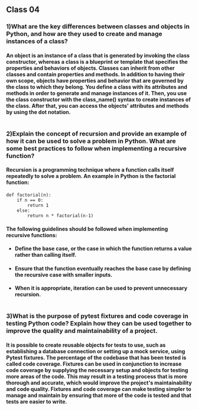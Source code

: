## Class 04

### 1)What are the key differences between classes and objects in Python, and how are they used to create and manage instances of a class?

#### An object is an instance of a class that is generated by invoking the class constructor, whereas a class is a blueprint or template that specifies the properties and behaviors of objects. Classes can inherit from other classes and contain properties and methods. In addition to having their own scope, objects have properties and behavior that are governed by the class to which they belong. You define a class with its attributes and methods in order to generate and manage instances of it. Then, you use the class constructor with the class_name() syntax to create instances of the class. After that, you can access the objects' attributes and methods by using the dot notation.</br></br>

### 2)Explain the concept of recursion and provide an example of how it can be used to solve a problem in Python. What are some best practices to follow when implementing a recursive function?

#### Recursion is a programming technique where a function calls itself repeatedly to solve a problem. An example in Python is the factorial function:

```
def factorial(n):
    if n == 0:
        return 1
    else:
        return n * factorial(n-1)
```

#### The following guidelines should be followed when implementing recursive functions:

- #### Define the base case, or the case in which the function returns a value rather than calling itself.
- #### Ensure that the function eventually reaches the base case by defining the recursive case with smaller inputs.
- #### When it is appropriate, iteration can be used to prevent unnecessary recursion.</br></br>

### 3)What is the purpose of pytest fixtures and code coverage in testing Python code? Explain how they can be used together to improve the quality and maintainability of a project.

#### It is possible to create reusable objects for tests to use, such as establishing a database connection or setting up a mock service, using Pytest fixtures. The percentage of the codebase that has been tested is called code coverage. Fixtures can be used in conjunction to increase code coverage by supplying the necessary setup and objects for testing more areas of the code. This may result in a testing process that is more thorough and accurate, which would improve the project's maintainability and code quality. Fixtures and code coverage can make testing simpler to manage and maintain by ensuring that more of the code is tested and that tests are easier to write.

